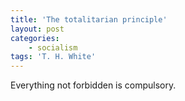 ```yaml
---
title: 'The totalitarian principle'
layout: post
categories:
    - socialism
tags: 'T. H. White'
---
```


Everything not forbidden is compulsory.